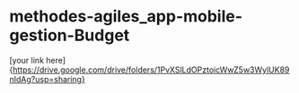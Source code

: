 # methodes-agiles_app-mobile-gestion-Budget
[your link here]{https://drive.google.com/drive/folders/1PvXSlLdOPztoicWwZ5w3WylUK89nIdAg?usp=sharing}
